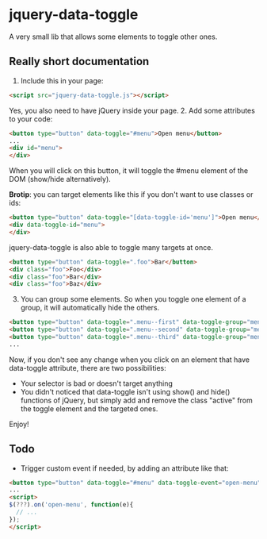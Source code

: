 # jquery-data-toggle
A very small lib that allows some elements to toggle other ones.

## Really short documentation

  1. Include this in your page:
  
  ```html
  <script src="jquery-data-toggle.js"></script>
  ```
  
  Yes, you also need to have jQuery inside your page.
  2. Add some attributes to your code:
  
  ```html
  <button type="button" data-toggle="#menu">Open menu</button>
  ...
  <div id="menu">
  </div>
  ```
  
  When you will click on this button, it will toggle the #menu element of the DOM (show/hide alternatively).
  
  **Brotip**: you can target elements like this if you don't want to use classes or ids:
  
  ```html
  <button type="button" data-toggle="[data-toggle-id='menu']">Open menu</button>
  <div data-toggle-id="menu">
  </div>
  ```
  
  jquery-data-toggle is also able to toggle many targets at once.

  ```html
  <button type="button" data-toggle=".foo">Bar</button>
  <div class="foo">Foo</div>
  <div class="foo">Bar</div>
  <div class="foo">Baz</div>
  ```
  
  3. You can group some elements. So when you toggle one element of a group, it will automatically hide the others.
  
  ```html
  <button type="button" data-toggle=".menu--first" data-toggle-group="menus">Open first menu</button>
  <button type="button" data-toggle=".menu--second" data-toggle-group="menus">Open second menu</button>
  <button type="button" data-toggle=".menu--third" data-toggle-group="menus">Open third menu</button>
  ...
  ```
  
Now, if you don't see any change when you click on an element that have data-toggle attribute, there are two possibilities:
  * Your selector is bad or doesn't target anything
  * You didn't noticed that data-toggle isn't using show() and hide() functions of jQuery, but simply add and remove the class "active" from the toggle element and the targeted ones.
  
Enjoy!

## Todo

  * Trigger custom event if needed, by adding an attribute like that:
  
  ```html
  <button type="button" data-toggle="#menu" data-toggle-event="open-menu">Open menu</button>
  ...
  <script>
  $(???).on('open-menu', function(e){
    // ...
  });
  </script>
  ```
